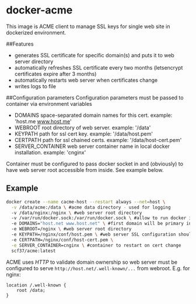 # docker-acme

This image is ACME client to manage SSL keys for single web site in dockerized environment.

##Features
- generates SSL certificate for specific domain(s) and puts it to web server directory
- automatically refreshes SSL certificate every two months (letsencrypt certificates expire after 3 months)
- automatically restarts web server when certificates change
- writes logs to file

##Configuration parameters
Configuration parameters must be passed to container via environment variables
- DOMAINS space-separated domain names for this cert. example: 'host.me www.host.me'
- WEBROOT root directory of web server. example: '/data'
- KEYPATH path for ssl cert key. example: '/data/host.pem'
- CERTPATH path for ssl chained certs. example: '/data/host-cert.pem'
- SERVER_CONTAINER web server container name in local docker installation. example: 'cnginx'

Container must be configured to pass docker socket in and (obviously) to have web server root accessible from inside. See example below.

## Example
```bash
docker create --name cacme-host --restart always --net=host \
  -v /data/acme:/data \ #acme data directory - used for logging
  -v /data/nginx:/nginx \ #web server root directory
  -v /var/run/docker.sock:/var/run/docker.sock \ #allow to run docker inside
  -e DOMAINS="host.net www.host.net" \ #first domain will be primary in the cert
  -e WEBROOT=/nginx \ #web server root directory
  -e KEYPATH=/nginx/conf/host.pem \ #web server SSL configuration should point to these
  -e CERTPATH=/nginx/conf/host-cert.pem \
  -e SERVER_CONTAINER=cnginx \ #container to restart on cert change
  scf37/acme:latest
```
ACME uses *HTTP* to validate domain ownership so web server must be configured to serve `http://host.net/.well-known/...` from webroot.
E.g. for nginx:
```
location /.well-known {
    root /data;
}
```
